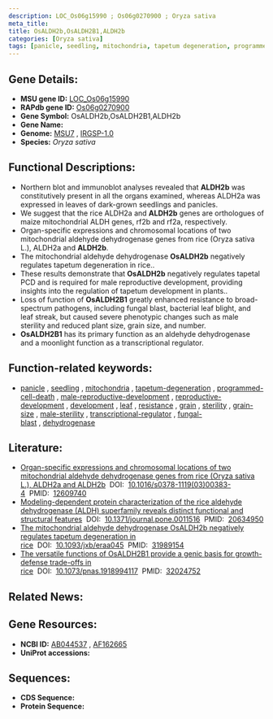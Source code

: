 ```yaml
---
description: LOC_Os06g15990 ; Os06g0270900 ; Oryza sativa
meta_title:
title: OsALDH2b,OsALDH2B1,ALDH2b
categories: [Oryza sativa]
tags: [panicle, seedling, mitochondria, tapetum degeneration, programmed cell death, male reproductive development, reproductive development, development, leaf, resistance, grain, sterility, grain size, male sterility, transcriptional regulator, fungal blast, dehydrogenase]
---
```


## Gene Details:
- **MSU gene ID:** [LOC_Os06g15990](http://rice.uga.edu/cgi-bin/ORF_infopage.cgi?orf=LOC_Os06g15990)  
- **RAPdb gene ID:** [Os06g0270900](https://rapdb.dna.affrc.go.jp/locus/?name=Os06g0270900)  
- **Gene Symbol:** OsALDH2b,OsALDH2B1,ALDH2b
- **Gene Name:**
- **Genome:**  [MSU7](http://rice.uga.edu/)&nbsp;,&nbsp;[IRGSP-1.0](https://rapdb.dna.affrc.go.jp/download/irgsp1.html)
- **Species:** *Oryza sativa*

## Functional Descriptions:
   - Northern blot and immunoblot analyses revealed that **ALDH2b** was constitutively present in all the organs examined, whereas ALDH2a was expressed in leaves of dark-grown seedlings and panicles.
   - We suggest that the rice ALDH2a and **ALDH2b** genes are orthologues of maize mitochondrial ALDH genes, rf2b and rf2a, respectively.
   - Organ-specific expressions and chromosomal locations of two mitochondrial aldehyde dehydrogenase genes from rice (Oryza sativa L.), ALDH2a and **ALDH2b**.
   - The mitochondrial aldehyde dehydrogenase **OsALDH2b** negatively regulates tapetum degeneration in rice..
   - These results demonstrate that **OsALDH2b** negatively regulates tapetal PCD and is required for male reproductive development, providing insights into the regulation of tapetum development in plants..
   - Loss of function of **OsALDH2B1** greatly enhanced resistance to broad-spectrum pathogens, including fungal blast, bacterial leaf blight, and leaf streak, but caused severe phenotypic changes such as male sterility and reduced plant size, grain size, and number.
   - **OsALDH2B1** has its primary function as an aldehyde dehydrogenase and a moonlight function as a transcriptional regulator.

## Function-related keywords:
   - [panicle](/tags/panicle/)&nbsp;,&nbsp;[seedling](/tags/seedling/)&nbsp;,&nbsp;[mitochondria](/tags/mitochondria/)&nbsp;,&nbsp;[tapetum-degeneration](/tags/tapetum-degeneration/)&nbsp;,&nbsp;[programmed-cell-death](/tags/programmed-cell-death/)&nbsp;,&nbsp;[male-reproductive-development](/tags/male-reproductive-development/)&nbsp;,&nbsp;[reproductive-development](/tags/reproductive-development/)&nbsp;,&nbsp;[development](/tags/development/)&nbsp;,&nbsp;[leaf](/tags/leaf/)&nbsp;,&nbsp;[resistance](/tags/resistance/)&nbsp;,&nbsp;[grain](/tags/grain/)&nbsp;,&nbsp;[sterility](/tags/sterility/)&nbsp;,&nbsp;[grain-size](/tags/grain-size/)&nbsp;,&nbsp;[male-sterility](/tags/male-sterility/)&nbsp;,&nbsp;[transcriptional-regulator](/tags/transcriptional-regulator/)&nbsp;,&nbsp;[fungal-blast](/tags/fungal-blast/)&nbsp;,&nbsp;[dehydrogenase](/tags/dehydrogenase/)

## Literature:
   - [Organ-specific expressions and chromosomal locations of two mitochondrial aldehyde dehydrogenase genes from rice (Oryza sativa L.), ALDH2a and ALDH2b](https://www.doi.org/10.1016/s0378-1119(03)00383-4)&nbsp;&nbsp;DOI:&nbsp;&nbsp;[10.1016/s0378-1119(03)00383-4](https://www.doi.org/10.1016/s0378-1119(03)00383-4)&nbsp;&nbsp;PMID:&nbsp;&nbsp;[12609740](https://pubmed.ncbi.nlm.nih.gov/12609740/)
   - [Modeling-dependent protein characterization of the rice aldehyde dehydrogenase (ALDH) superfamily reveals distinct functional and structural features](https://www.doi.org/10.1371/journal.pone.0011516)&nbsp;&nbsp;DOI:&nbsp;&nbsp;[10.1371/journal.pone.0011516](https://www.doi.org/10.1371/journal.pone.0011516)&nbsp;&nbsp;PMID:&nbsp;&nbsp;[20634950](https://pubmed.ncbi.nlm.nih.gov/20634950/)
   - [The mitochondrial aldehyde dehydrogenase OsALDH2b negatively regulates tapetum degeneration in rice](https://www.doi.org/10.1093/jxb/eraa045)&nbsp;&nbsp;DOI:&nbsp;&nbsp;[10.1093/jxb/eraa045](https://www.doi.org/10.1093/jxb/eraa045)&nbsp;&nbsp;PMID:&nbsp;&nbsp;[31989154](https://pubmed.ncbi.nlm.nih.gov/31989154/)
   - [The versatile functions of OsALDH2B1 provide a genic basis for growth-defense trade-offs in rice](https://www.doi.org/10.1073/pnas.1918994117)&nbsp;&nbsp;DOI:&nbsp;&nbsp;[10.1073/pnas.1918994117](https://www.doi.org/10.1073/pnas.1918994117)&nbsp;&nbsp;PMID:&nbsp;&nbsp;[32024752](https://pubmed.ncbi.nlm.nih.gov/32024752/)

## Related News:

## Gene Resources:
- **NCBI ID:**  [AB044537](http://www.ncbi.nlm.nih.gov/nuccore/AB044537)&nbsp;,&nbsp;[AF162665](http://www.ncbi.nlm.nih.gov/nuccore/AF162665)
- **UniProt accessions:** [](https://www.uniprot.org/uniprotkb//entry)

## Sequences:
- **CDS Sequence:**
- **Protein Sequence:**
